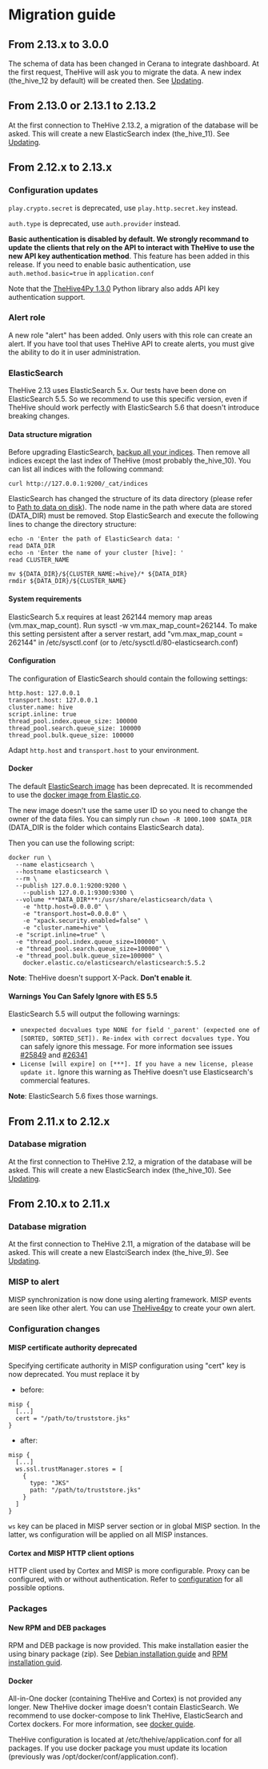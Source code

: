 # Migration guide


## From 2.13.x to 3.0.0

The schema of data has been changed in Cerana to integrate dashboard. At the first request, TheHive will ask you to migrate the data. A new index (the_hive_12 by default) will be created then.  See
[Updating](admin/updating.md).

## From 2.13.0 or 2.13.1 to 2.13.2

At the first connection to TheHive 2.13.2, a migration of the database will be
asked. This will create a new ElasticSearch index (the_hive_11). See
[Updating](admin/updating.md).

## From 2.12.x to 2.13.x

### Configuration updates

`play.crypto.secret` is deprecated, use `play.http.secret.key` instead.

`auth.type` is deprecated, use `auth.provider` instead.

**Basic authentication is disabled by default. We strongly recommand to update the clients that rely on the API to interact with TheHive to use the new API key authentication method**. This feature has been added in this release. If you need to enable
basic authentication, use `auth.method.basic=true` in `application.conf`

Note that the [TheHive4Py 1.3.0](https://github.com/TheHive-Project/TheHive4py) Python library also adds
API key authentication support.

### Alert role
A new role "alert" has been added. Only users with this role can create an
alert. If you have tool that uses TheHive API to create alerts, you must give
the ability to do it in user administration.

### ElasticSearch

TheHive 2.13 uses ElasticSearch 5.x. Our tests have been done on ElasticSearch
5.5. So we recommend to use this specific version, even if TheHive should work
perfectly with ElasticSearch 5.6 that doesn't introduce breaking changes.

#### Data structure migration
Before upgrading ElasticSearch, [backup all your indices](admin/backup-restore.md).
Then remove all indices except the last index of TheHive (most probably
the_hive_10). You can list all indices with the following command:

`curl http://127.0.0.1:9200/_cat/indices`

ElasticSearch has changed the structure of its data directory (please refer to
[Path to data on disk](https://www.elastic.co/guide/en/elasticsearch/reference/current/_path_to_data_on_disk.html)).
The node name in the path where data are stored (DATA_DIR) must be removed.
Stop ElasticSearch and execute the following lines to change the directory
structure:
```
echo -n 'Enter the path of ElasticSearch data: '
read DATA_DIR
echo -n 'Enter the name of your cluster [hive]: '
read CLUSTER_NAME

mv ${DATA_DIR}/${CLUSTER_NAME:=hive}/* ${DATA_DIR}
rmdir ${DATA_DIR}/${CLUSTER_NAME}
```

#### System requirements
ElasticSearch 5.x requires at least 262144 memory map areas (vm.max_map_count).
Run sysctl -w vm.max_map_count=262144. To make this setting persistent after a
server restart, add "vm.max_map_count = 262144" in /etc/sysctl.conf (or to
/etc/sysctl.d/80-elasticsearch.conf)

#### Configuration
The configuration of ElasticSearch should contain the following settings:
```
http.host: 127.0.0.1
transport.host: 127.0.0.1
cluster.name: hive
script.inline: true
thread_pool.index.queue_size: 100000
thread_pool.search.queue_size: 100000
thread_pool.bulk.queue_size: 100000
```
Adapt `http.host` and `transport.host` to your environment.

#### Docker
The default [ElasticSearch image](https://store.docker.com/images/elasticsearch) has
been deprecated. It is recommended to use the
[docker image from Elastic.co](docker.elastic.co/elasticsearch/elasticsearch).

The new image doesn't use the same user ID so you need to change the owner of the data
files. You can simply run `chown -R 1000.1000 $DATA_DIR` (DATA_DIR is the folder
which contains ElasticSearch data).

Then you can use the following script:
```
docker run \
  --name elasticsearch \
  --hostname elasticsearch \
  --rm \
  --publish 127.0.0.1:9200:9200 \
	--publish 127.0.0.1:9300:9300 \
  --volume ***DATA_DIR***:/usr/share/elasticsearch/data \
	-e "http.host=0.0.0.0" \
	-e "transport.host=0.0.0.0" \
	-e "xpack.security.enabled=false" \
	-e "cluster.name=hive" \
  -e "script.inline=true" \
  -e "thread_pool.index.queue_size=100000" \
  -e "thread_pool.search.queue_size=100000" \
  -e "thread_pool.bulk.queue_size=100000" \
	docker.elastic.co/elasticsearch/elasticsearch:5.5.2
```

**Note**: TheHive doesn't support X-Pack. **Don't enable it**.

#### Warnings You Can Safely Ignore with ES 5.5
ElasticSearch 5.5 will output the following warnings:
 - `unexpected docvalues type NONE for field '_parent' (expected one of [SORTED, SORTED_SET]). Re-index with correct docvalues type.`
 You can safely ignore this message. For more information see issues [#25849](https://github.com/elastic/elasticsearch/issues/25849)
 and [#26341](https://github.com/elastic/elasticsearch/issues/26341)
 - `License [will expire] on [***]. If you have a new license, please update it.`
 Ignore this warning as TheHive doesn't use Elasticsearch's commercial features.

**Note**: ElasticSearch 5.6 fixes those warnings.

## From 2.11.x to 2.12.x

### Database migration

At the first connection to TheHive 2.12, a migration of the database will be
asked. This will create a new ElasticSearch index (the_hive_10). See
[Updating](admin/updating.md).

## From 2.10.x to 2.11.x

### Database migration

At the first connection to TheHive 2.11, a migration of the database will be
asked. This will create a new ElastciSearch index (the_hive_9). See
[Updating](admin/updating.md).

### MISP to alert

MISP synchronization is now done using alerting framework. MISP events are seen
like other alert. You can use
[TheHive4py](https://github.com/TheHive-Project/TheHive4py) to create your own alert.

### Configuration changes

#### MISP certificate authority deprecated

Specifying certificate authority in MISP configuration using "cert" key is now
deprecated. You must replace it by
- before:
```
misp {
  [...]
  cert = "/path/to/truststore.jks"
}
```
- after:
```
misp {
  [...]
  ws.ssl.trustManager.stores = [
    {
      type: "JKS"
      path: "/path/to/truststore.jks"
    }
  ]
}
```

`ws` key can be placed in MISP server section or in global MISP section. In the
latter, ws configuration will be applied
on all MISP instances.

#### Cortex and MISP HTTP client options

HTTP client used by Cortex and MISP is more configurable. Proxy can be
configured, with or without authentication. Refer to
[configuration](admin/configuration.md#8-http-client-configuration) for all
possible options.

### Packages

#### New RPM and DEB packages

RPM and DEB package is now provided. This make installation easier the using
binary package (zip). See [Debian installation guide](installation/deb-guide.md)
and [RPM installation guid](installation/rpm-guide.md).

#### Docker

All-in-One docker (containing TheHive and Cortex) is not provided any longer.
New TheHive docker image doesn't contain ElasticSearch. We recommend to use
docker-compose to link TheHive, ElasticSearch and Cortex dockers. For more
information, see [docker guide](installation/docker-guide.md).

TheHive configuration is located at /etc/thehive/application.conf for all
packages. If you use docker package you must update its location (previously was
/opt/docker/conf/application.conf).

